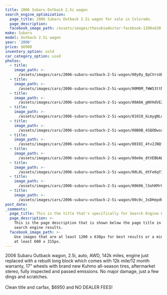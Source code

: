 ```yaml
---
title: 2006 Subaru Outback 2.5i wagon
search_engine_optimization:
  page_title: 2006 Subaru Outback 2.5i wagon for sale in Colorado.
  page_description:
  facebook_image_path: /assets/images/thesubiedoctor-facebook-1200x630.png
make: Subaru
model: Outback 2.5i wagon
year: '2006'
price: $6900
inventory_option: sold
car_category_option: used
photos:
  - title:
    image_path: >-
      /assets/images/cars/2006-subaru-outback-2-5i-wagon/00y0y_8pCVrsULfZ6_1200x900.jpg
  - title:
    image_path: >-
      /assets/images/cars/2006-subaru-outback-2-5i-wagon/00M0M_fWWS3ttNkGY_1200x900.jpg
  - title:
    image_path: >-
      /assets/images/cars/2006-subaru-outback-2-5i-wagon/00A0A_gNVHdVE2T5a_1200x900.jpg
  - title:
    image_path: >-
      /assets/images/cars/2006-subaru-outback-2-5i-wagon/01010_kLmygNLqB6r_1200x900.jpg
  - title:
    image_path: >-
      /assets/images/cars/2006-subaru-outback-2-5i-wagon/00B0B_4SQODwsqwMS_1200x900.jpg
  - title:
    image_path: >-
      /assets/images/cars/2006-subaru-outback-2-5i-wagon/00I0I_4tv2JNQfjpH_1200x900.jpg
  - title:
    image_path: >-
      /assets/images/cars/2006-subaru-outback-2-5i-wagon/00e0e_dtVEBbALa85_1200x900.jpg
  - title:
    image_path: >-
      /assets/images/cars/2006-subaru-outback-2-5i-wagon/00L0L_dtFe6qYIOuZ_1200x900.jpg
  - title:
    image_path: >-
      /assets/images/cars/2006-subaru-outback-2-5i-wagon/00606_lSohKMr0tVT_1200x900.jpg
  - title:
    image_path: >-
      /assets/images/cars/2006-subaru-outback-2-5i-wagon/00c0c_3sDHepdGx51_1200x900.jpg
post_date:
_comments:
  page_title: This is the title that's specifically for Search Engine Optimization.
  page_description: >-
    This is the page description that is shown below the page title in the
    search engine results.
  facebook_image_path: >-
    Use images that are at least 1200 x 630px for best results or a minimum of
    at least 600 x 315px.
---
```



2006 Subaru Outback wagon, 2.5i, auto, AWD, 142k miles, engine just replaced with a rebuilt long block which comes with 12k mile/12 month warranty, 17" wheels with brand new Kuhmo all-season tires, aftermarket stereo, fully inspected and passed emissions. No major damage, just a few dings and scratches.<br><br>Clean title and carfax, $6950 and NO DEALER FEES!